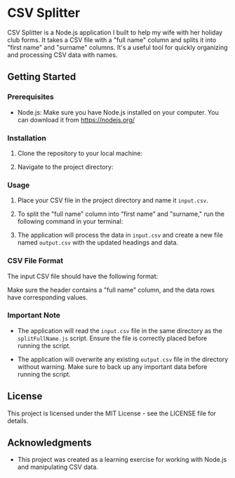 # CSV Splitter

CSV Splitter is a Node.js application I built to help my wife with her holiday club forms. It takes a CSV file with a "full name" column and splits it into "first name" and "surname" columns. It's a useful tool for quickly organizing and processing CSV data with names.

## Getting Started

### Prerequisites

- Node.js: Make sure you have Node.js installed on your computer. You can download it from https://nodejs.org/

### Installation

1. Clone the repository to your local machine:

2. Navigate to the project directory:
### Usage

1. Place your CSV file in the project directory and name it `input.csv`.

2. To split the "full name" column into "first name" and "surname," run the following command in your terminal:

3. The application will process the data in `input.csv` and create a new file named `output.csv` with the updated headings and data.

### CSV File Format

The input CSV file should have the following format:


Make sure the header contains a "full name" column, and the data rows have corresponding values.

### Important Note

- The application will read the `input.csv` file in the same directory as the `splitFullName.js` script. Ensure the file is correctly placed before running the script.

- The application will overwrite any existing `output.csv` file in the directory without warning. Make sure to back up any important data before running the script.

## License

This project is licensed under the MIT License - see the LICENSE file for details.

## Acknowledgments

- This project was created as a learning exercise for working with Node.js and manipulating CSV data.



